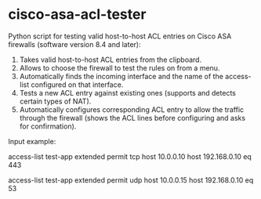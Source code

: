 # cisco-asa-acl-tester
Python script for testing valid host-to-host ACL entries on Cisco ASA firewalls (software version 8.4 and later):
  
  1) Takes valid host-to-host ACL entries from the clipboard.
  2) Allows to choose the firewall to test the rules on from a menu.
  3) Automatically finds the incoming interface and the name of the access-list configured on that interface.
  4) Tests a new ACL entry against existing ones (supports and detects certain types of NAT).
  5) Automatically configures corresponding ACL entry to allow the traffic through the firewall
     (shows the ACL lines before configuring and asks for confirmation).


Input example:

access-list test-app extended permit tcp host 10.0.0.10 host 192.168.0.10 eq 443

access-list test-app extended permit udp host 10.0.0.15 host 192.168.0.10 eq 53
